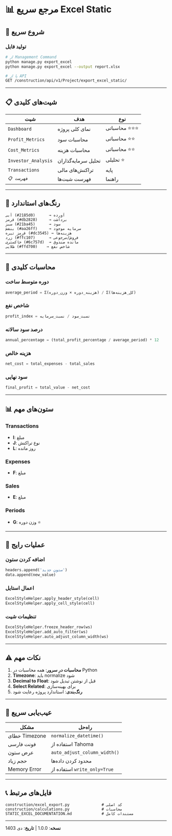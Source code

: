 # 📊 مرجع سریع Excel Static

## 🚀 شروع سریع

### تولید فایل
```bash
# از Management Command
python manage.py export_excel
python manage.py export_excel --output report.xlsx

# یا از API
GET /construction/api/v1/Project/export_excel_static/
```

---

## 📋 شیت‌های کلیدی

| شیت | هدف | نوع |
|-----|-----|-----|
| `Dashboard` | نمای کلی پروژه | محاسباتی ⭐⭐⭐ |
| `Profit_Metrics` | محاسبات سود | محاسباتی ⭐⭐ |
| `Cost_Metrics` | محاسبات هزینه | محاسباتی ⭐⭐ |
| `Investor_Analysis` | تحلیل سرمایه‌گذاران | تحلیلی ⭐ |
| `Transactions` | تراکنش‌های مالی | پایه |
| `📋 فهرست` | فهرست شیت‌ها | راهنما |

---

## 🎨 رنگ‌های استاندارد

```
آبی (#2185d0)      → آورده
قرمز (#db2828)     → برداشت
سبز (#21ba45)      → سود
بنفش (#aa26ff)     → سرمایه موجود
قرمز تیره (#dc3545) → هزینه‌ها
زرد (#ffc107)      → فروش/مرجوعی
خاکستری (#6c757d)  → مانده صندوق
طلایی (#ffd700)    → شاخص نفع
```

---

## 🧮 محاسبات کلیدی

### دوره متوسط ساخت
```python
average_period = Σ(هزینه_دوره × وزن_دوره) / Σ(کل_هزینه‌ها)
```

### شاخص نفع
```python
profit_index = نسبت_سود / نسبت_سرمایه
```

### درصد سود سالانه
```python
annual_percentage = (total_profit_percentage / average_period) * 12
```

### هزینه خالص
```python
net_cost = total_expenses - total_sales
```

### سود نهایی
```python
final_profit = total_value - net_cost
```

---

## 📊 ستون‌های مهم

### Transactions
- **I**: مبلغ
- **J**: نوع تراکنش
- **L**: روز مانده

### Expenses
- **F**: مبلغ

### Sales
- **E**: مبلغ

### Periods
- **G**: وزن دوره ⭐

---

## 🔧 عملیات رایج

### اضافه کردن ستون
```python
headers.append('ستون جدید')
data.append(new_value)
```

### اعمال استایل
```python
ExcelStyleHelper.apply_header_style(cell)
ExcelStyleHelper.apply_cell_style(cell)
```

### تنظیمات شیت
```python
ExcelStyleHelper.freeze_header_row(ws)
ExcelStyleHelper.add_auto_filter(ws)
ExcelStyleHelper.auto_adjust_column_width(ws)
```

---

## ⚠️ نکات مهم

1. **محاسبات در سرور**: همه محاسبات در Python
2. **Timezone**: باید normalize شود
3. **Decimal to Float**: قبل از نوشتن تبدیل شود
4. **Select Related**: برای بهینه‌سازی
5. **رنگ‌بندی**: استاندارد پروژه رعایت شود

---

## 🐛 عیب‌یابی سریع

| مشکل | راه‌حل |
|------|--------|
| خطای Timezone | `normalize_datetime()` |
| فونت فارسی | استفاده از Tahoma |
| عرض ستون | `auto_adjust_column_width()` |
| حجم زیاد | محدود کردن داده‌ها |
| Memory Error | استفاده از `write_only=True` |

---

## 📞 فایل‌های مرتبط

```
construction/excel_export.py              # کد اصلی
construction/calculations.py              # محاسبات
STATIC_EXCEL_DOCUMENTATION.md             # مستندات کامل
```

---

**نسخه**: 1.0.0 | **تاریخ**: دی 1403

